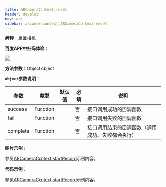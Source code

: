 ```yaml
---
title: ARCameraContext.reset
header: develop
nav: api
sidebar: arcameracontext_ARCameraContext-reset
---
```



 

**解释**：重置相机

**百度APP中扫码体验：**

<img src="https://b.bdstatic.com/miniapp/assets/images/doc_demo/fragment_ARCameraContextRecord.png"  class="demo-qrcode-image" />

**方法参数**：Object object

**`object`参数说明**：

|参数  |类型 | 默认值 |必填|说明|
|---- | ---- | ---- |---- |--|
|success| Function | |   否  |接口调用成功的回调函数|
|fail  |  Function  |   | 否 |接口调用失败的回调函数|
|complete |   Function  | | 否  | 接口调用结束的回调函数（调用成功、失败都会执行）|

**图片示例**：

参见[ARCameraContext.startRecord](https://smartprogram.baidu.com/docs/develop/api/media/arcameracontext_ARCameraContext-startRecord/)示例内容。

**代码示例**：

参见[ARCameraContext.startRecord](https://smartprogram.baidu.com/docs/develop/api/media/arcameracontext_ARCameraContext-startRecord/)示例内容。